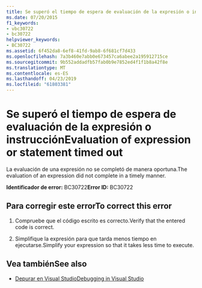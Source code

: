 ```yaml
---
title: Se superó el tiempo de espera de evaluación de la expresión o instrucción
ms.date: 07/20/2015
f1_keywords:
- vbc30722
- bc30722
helpviewer_keywords:
- BC30722
ms.assetid: 6f452da8-6ef8-41fd-9ab8-6f681cf7d433
ms.openlocfilehash: 7a3b460e7abb0e673457ca6abee2a195912715ce
ms.sourcegitcommit: 9b552addadfb57fab0b9e7852ed4f1f1b8a42f8e
ms.translationtype: MT
ms.contentlocale: es-ES
ms.lasthandoff: 04/23/2019
ms.locfileid: "61803381"
---
```

# <a name="evaluation-of-expression-or-statement-timed-out"></a><span data-ttu-id="1da45-102">Se superó el tiempo de espera de evaluación de la expresión o instrucción</span><span class="sxs-lookup"><span data-stu-id="1da45-102">Evaluation of expression or statement timed out</span></span>
<span data-ttu-id="1da45-103">La evaluación de una expresión no se completó de manera oportuna.</span><span class="sxs-lookup"><span data-stu-id="1da45-103">The evaluation of an expression did not complete in a timely manner.</span></span>  
  
 <span data-ttu-id="1da45-104">**Identificador de error:** BC30722</span><span class="sxs-lookup"><span data-stu-id="1da45-104">**Error ID:** BC30722</span></span>  
  
## <a name="to-correct-this-error"></a><span data-ttu-id="1da45-105">Para corregir este error</span><span class="sxs-lookup"><span data-stu-id="1da45-105">To correct this error</span></span>  
  
1. <span data-ttu-id="1da45-106">Compruebe que el código escrito es correcto.</span><span class="sxs-lookup"><span data-stu-id="1da45-106">Verify that the entered code is correct.</span></span>  
  
2. <span data-ttu-id="1da45-107">Simplifique la expresión para que tarda menos tiempo en ejecutarse.</span><span class="sxs-lookup"><span data-stu-id="1da45-107">Simplify your expression so that it takes less time to execute.</span></span>  
  
## <a name="see-also"></a><span data-ttu-id="1da45-108">Vea también</span><span class="sxs-lookup"><span data-stu-id="1da45-108">See also</span></span>

- [<span data-ttu-id="1da45-109">Depurar en Visual Studio</span><span class="sxs-lookup"><span data-stu-id="1da45-109">Debugging in Visual Studio</span></span>](/visualstudio/debugger/debugging-in-visual-studio)
